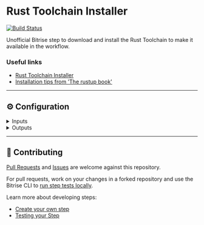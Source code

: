 # Rust Toolchain Installer 

[![Build Status](https://app.bitrise.io/app/5c455310b4a85e12/status.svg?token=oXAGATua_X68xsVO8_KwJA&branch=main)](https://app.bitrise.io/app/5c455310b4a85e12)

Unofficial Bitrise step to download and install the Rust Toolchain to make it available in the workflow.

### Useful links 

* [Rust Toolchain Installer](https://rustup.rs/)
* [Installation tips from 'The rustup book'](https://rust-lang.github.io/rustup/installation/index.html)


-----

## ⚙️ Configuration

<details>
<summary>Inputs</summary>

| Input Key | Description | Values | Default |
| --- | --- | --- | --- |
| `rust_version` | Sets the default toolchain. If blank, defaults to `stable`. | `stable`, `nightly`, [...] | `stable` |
| `auto_update_toolchain` | If `true`, auto updates the Rust Toolchain on every run (only on `stable`/`nightly`).  | `true`, `false` | `false` |
| `cache_level` | If set to `all`, appends the `cargo` and `rustup` main folders to Bitrise `$BITRISE_CACHE_INCLUDE_PATHS` env var that will be picked up by the `Cache:Push` step later on (if present). This speeds up the entire step quite a lot after the first invocation. | `all`, `none` | `none` |
| `show_exported_envs` | If `true`, shows the exported envs with the `rustc`, `cargo` and `rustup` versions at the end of the step. | `true`, `false` | `false` |
</details>

<details>
<summary>Outputs</summary>

| Environment Variable | Description |
| --- | --- |
| `RUSTUP_VERSION` | This output will include the `rustup` version (from `rustup -V`). |
| `RUSTC_VERSION`| This output will include the `rustc` version (from `rustc -V`). |
| `CARGO_VERSION` | This output will include the `cargo` version (from `cargo -V`). |
</details>

-----
## 🙋 Contributing

[Pull Requests](https://github.com/nick0602/bitrise-step-rustup/pulls) and [Issues](https://github.com/nick0602/bitrise-step-rustup/issues) are welcome against this repository.

For pull requests, work on your changes in a forked repository and use the Bitrise CLI to [run step tests locally](https://devcenter.bitrise.io/bitrise-cli/run-your-first-build/).

Learn more about developing steps:

- [Create your own step](https://devcenter.bitrise.io/contributors/create-your-own-step/)
- [Testing your Step](https://devcenter.bitrise.io/contributors/testing-and-versioning-your-steps/)
